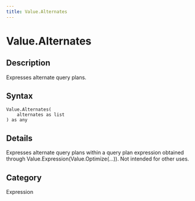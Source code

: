 ```yaml
---
title: Value.Alternates
---
```


# Value.Alternates


## Description

Expresses alternate query plans.


## Syntax

```powerquery
Value.Alternates(
    alternates as list
) as any
```


## Details

Expresses alternate query plans within a query plan expression obtained through Value.Expression(Value.Optimize(...)). Not intended for other uses.



## Category
Expression

